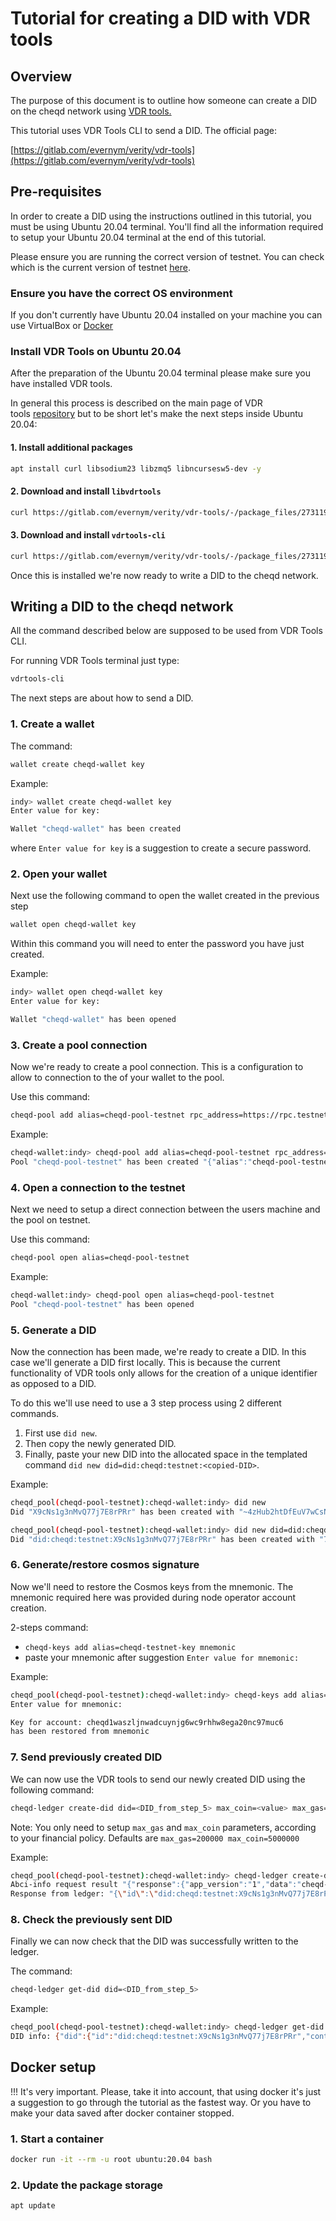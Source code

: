 # Tutorial for creating a DID with VDR tools

## Overview

The purpose of this document is to outline how someone can create a DID on the cheqd network using [VDR tools.](https://gitlab.com/evernym/verity/vdr-tools)

This tutorial uses VDR Tools CLI to send a DID. The official page:

[https://gitlab.com/evernym/verity/vdr-tools](https://gitlab.com/evernym/verity/vdr-tools)

## Pre-requisites

In order to create a DID using the instructions outlined in this tutorial, you must be using Ubuntu 20.04 terminal. You'll find all the information required to setup your Ubuntu 20.04 terminal at the end of this tutorial.

Please ensure you are running the correct version of testnet. You can check which is the current version of testnet [here](https://rpc.testnet.cheqd.network/abci_info?).

### Ensure you have the correct OS environment

If you don't currently have Ubuntu 20.04 installed on your machine you can use VirtualBox or [Docker](#docker-setup)

### Install VDR Tools on Ubuntu 20.04

After the preparation of the Ubuntu 20.04 terminal please make sure you have installed VDR tools.

In general this process is described on the main page of VDR tools [repository](https://gitlab.com/evernym/verity/vdr-tools#installing) but to be short let's make the next steps inside Ubuntu 20.04:

#### 1\. Install additional packages

```bash
apt install curl libsodium23 libzmq5 libncursesw5-dev -y
```

#### 2\. Download and install `libvdrtools`

```bash
curl https://gitlab.com/evernym/verity/vdr-tools/-/package_files/27311917/download --output libvdrtools_0.8.4-focal_amd64.deb && dpkg -i libvdrtools_0.8.4-focal_amd64.deb
```

#### 3\. Download and install `vdrtools-cli`

```bash
curl https://gitlab.com/evernym/verity/vdr-tools/-/package_files/27311922/download --output vdrtools-cli_0.8.4-focal_amd64.deb && dpkg -i vdrtools-cli_0.8.4-focal_amd64.deb
```

Once this is installed we're now ready to write a DID to the cheqd network.

## Writing a DID to the cheqd network

All the command described below are supposed to be used from VDR Tools CLI.

For running VDR Tools terminal just type:

```bash
vdrtools-cli
```

The next steps are about how to send a DID.

### 1\. Create a wallet

The command:

```bash
wallet create cheqd-wallet key
```

Example:

```bash
indy> wallet create cheqd-wallet key
Enter value for key:

Wallet "cheqd-wallet" has been created
```

where `Enter value for key` is a suggestion to create a secure password.

### 2\. Open your wallet

Next use the following command to open the wallet created in the previous step

```bash
wallet open cheqd-wallet key
```

Within this command you will need to enter the password you have just created.

Example:

```bash
indy> wallet open cheqd-wallet key
Enter value for key:

Wallet "cheqd-wallet" has been opened
```

### 3\. Create a pool connection

Now we're ready to create a pool connection. This is a configuration to allow to connection to the of your wallet to the pool.

Use this command:

```bash
cheqd-pool add alias=cheqd-pool-testnet rpc_address=https://rpc.testnet.cheqd.network/ chain_id=cheqd-testnet-4
```

Example:

```bash
cheqd-wallet:indy> cheqd-pool add alias=cheqd-pool-testnet rpc_address=https://rpc.testnet.cheqd.network/ chain_id=cheqd-testnet-4
Pool "cheqd-pool-testnet" has been created "{"alias":"cheqd-pool-testnet","rpc_address":"https://rpc.testnet.cheqd.network/","chain_id":"cheqd-testnet-4"}"
```

### 4\. Open a connection to the testnet

Next we need to setup a direct connection between the users machine and the pool on testnet.

Use this command:

```bash
cheqd-pool open alias=cheqd-pool-testnet
```

Example:

```bash
cheqd-wallet:indy> cheqd-pool open alias=cheqd-pool-testnet
Pool "cheqd-pool-testnet" has been opened
```

### 5\. Generate a DID

Now the connection has been made, we're ready to create a DID. In this case we'll generate a DID first locally. This is because the current functionality of VDR tools only allows for the creation of a unique identifier as opposed to a DID.

To do this we'll use need to use a 3 step process using 2 different commands.

1. First use `did new`.
2. Then copy the newly generated DID.
3. Finally, paste your new DID into the allocated space in the templated command `did new did=did:cheqd:testnet:<copied-DID>`.

Example:

```bash
cheqd_pool(cheqd-pool-testnet):cheqd-wallet:indy> did new
Did "X9cNs1g3nMvQ77j7E8rPRr" has been created with "~4zHub2htDfEuV7wCsNcEgg" verkey

cheqd_pool(cheqd-pool-testnet):cheqd-wallet:indy> did new did=did:cheqd:testnet:X9cNs1g3nMvQ77j7E8rPRr
Did "did:cheqd:testnet:X9cNs1g3nMvQ77j7E8rPRr" has been created with "7db7n4CNBbYFRcYEjoacMzSbVEqF2ToSovtvzBoovH5B" verkey
```

### 6\. Generate/restore cosmos signature

Now we'll need to restore the Cosmos keys from the mnemonic. The mnemonic required here was provided during node operator account creation.

2-steps command:

* `cheqd-keys add alias=cheqd-testnet-key mnemonic`
* paste your mnemonic after suggestion `Enter value for mnemonic:`

Example:

```bash
cheqd_pool(cheqd-pool-testnet):cheqd-wallet:indy> cheqd-keys add alias=cheqd-testnet-key mnemonic
Enter value for mnemonic:

Key for account: cheqd1waszljnwadcuynjg6wc9rhhw8ega20nc97muc6
has been restored from mnemonic
```

### 7\. Send previously created DID

We can now use the VDR tools to send our newly created DID using the following command:

```bash
cheqd-ledger create-did did=<DID_from_step_5> max_coin=<value> max_gas=<value> denom=ncheq memo=memo key_alias=cheqd-testnet-key
```

Note: You only need to setup `max_gas` and `max_coin` parameters, according to your financial policy. Defaults are `max_gas=200000 max_coin=5000000`

Example:

```bash
cheqd_pool(cheqd-pool-testnet):cheqd-wallet:indy> cheqd-ledger create-did did=did:cheqd:testnet:X9cNs1g3nMvQ77j7E8rPRr denom=ncheq memo=memo key_alias=cheqd-testnet-key max_gas=200000 max_coin=5000000
Abci-info request result "{"response":{"app_version":"1","data":"cheqd-node","last_block_app_hash":[74,43,67,81,106,98,53,116,108,84,99,43,107,97,52,119,43,49,103,83,82,73,89,69,114,85,55,105,77,48,70,53,109,79,120,69,66,69,104,119,109,109,107,61],"last_block_height":"495420","version":"0.4.0"}}"
Response from ledger: "{\"id\":\"did:cheqd:testnet:X9cNs1g3nMvQ77j7E8rPRr\"}"
```

### 8\. Check the previously sent DID

Finally we can now check that the DID was successfully written to the ledger.

The command:

```bash
cheqd-ledger get-did did=<DID_from_step_5>
```

Example:

```bash
cheqd_pool(cheqd-pool-testnet):cheqd-wallet:indy> cheqd-ledger get-did did=did:cheqd:testnet:X9cNs1g3nMvQ77j7E8rPRr
DID info: {"did":{"id":"did:cheqd:testnet:X9cNs1g3nMvQ77j7E8rPRr","controller":["did:cheqd:testnet:X9cNs1g3nMvQ77j7E8rPRr"],"verification_method":[{"id":"did:cheqd:testnet:X9cNs1g3nMvQ77j7E8rPRr#verkey","type":"Ed25519VerificationKey2020","controller":"did:cheqd:testnet:X9cNs1g3nMvQ77j7E8rPRr","public_key_multibase":"z7db7n4CNBbYFRcYEjoacMzSbVEqF2ToSovtvzBoovH5B"}],"authentication":["did:cheqd:testnet:X9cNs1g3nMvQ77j7E8rPRr#verkey"]},"metadata":{"created":"2022-02-21 14:06:50.162709363 +0000 UTC","updated":"2022-02-21 14:06:50.162709363 +0000 UTC","deactivated":false,"version_id":"Gf0tfbMUpHHR+z8j7KdXLInlAi4T51F6qgzxUyi9h+M="}}
```

## Docker setup

!!! It's very important. Please, take it into account, that using docker it's just a suggestion to go through the tutorial as the fastest way. Or you have to make your data saved after docker container stopped.

### 1\. Start a container

```bash
docker run -it --rm -u root ubuntu:20.04 bash
```

### 2\. Update the package storage

```bash
apt update
```
